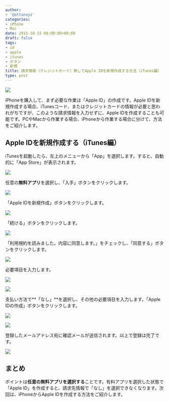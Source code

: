 ```yaml
---
author:
- '@ottanxyz'
categories:
- iPhone
- Mac
date: 2015-10-15 00:00:00+00:00
draft: false
tags:
- id
- apple
- itunes
- ボタン
- 新規
title: 請求情報（クレジットカード）無しでApple IDを新規作成する方法（iTunes編）
type: post
---
```


![](151015-561fae490ff96.jpg)






iPhoneを購入して、まず必要な作業は「Apple ID」の作成です。Apple IDを新規作成する場合、iTunesコード、またはクレジットカードの情報が必要と思われがちですが、このような請求情報を入力せずに、Apple IDを作成することも可能です。PCやMacから作業する場合、iPhoneから作業する場合に分けて、方法をご紹介します。





## Apple IDを新規作成する（iTunes編）





iTunesを起動したら、左上のメニューから「App」を選択します。すると、自動的に「App Store」が表示されます。





![](151015-561fae4ac61ba.png)






任意の**無料アプリ**を選択し、「入手」ボタンをクリックします。





![](151015-561fae4e929b2-1.png)






「Apple IDを新規作成」ボタンをクリックします。





![](151015-561fae511908b-1.png)






「続ける」ボタンをクリックします。





![](151015-561fae524401a-1.png)






「利用規約を読みました。内容に同意します。」をチェックし、「同意する」ボタンをクリックします。





![](151015-561fae5422cf1-1.png)






必要項目を入力します。





![](151015-561fae569ba9e.png)






![](151015-561fae587b333.png)






支払い方法で**「なし」**を選択し、その他の必要項目を入力します。「Apple IDの作成」ボタンをクリックします。





![](151015-561fae5a891fa.png)






![](151015-561fae5c59850.png)






登録したメールアドレス宛に確認メールが送信されます。以上で登録は完了です。





![](151015-561fae5e784a2.png)






## まとめ





ポイントは**任意の無料アプリを選択する**ことです。有料アプリを選択した状態で「Apple ID」を作成すると、請求先情報で「なし」を選択できなくなります。次回は、iPhoneからApple IDを作成する方法をご紹介します。
